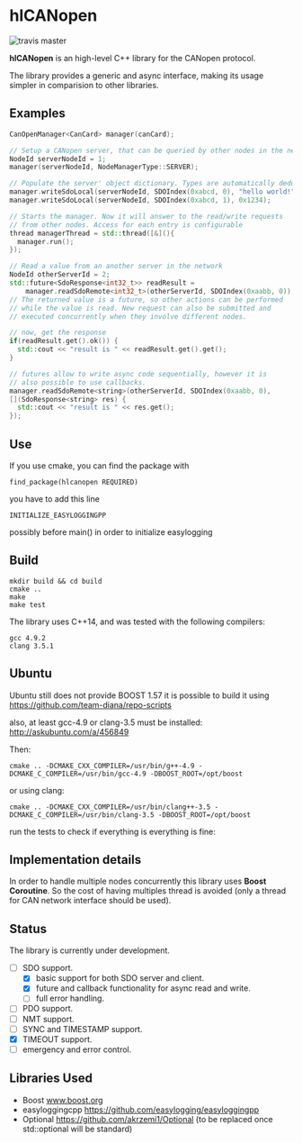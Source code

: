 # hlCANopen

![travis master](https://travis-ci.org/team-diana/hlCANopen.svg?branch=master)

**hlCANopen** is an high-level C++ library for the CANopen protocol.

The library provides a generic and async interface, making its usage simpler
in comparision to other libraries.

## Examples

```c++
CanOpenManager<CanCard> manager(canCard);

// Setup a CANopen server, that can be queried by other nodes in the network.
NodeId serverNodeId = 1;
manager(serverNodeId, NodeManagerType::SERVER);

// Populate the server' object dictionary. Types are automatically deduced.
manager.writeSdoLocal(serverNodeId, SDOIndex(0xabcd, 0), "hello world!");
manager.writeSdoLocal(serverNodeId, SDOIndex(0xabcd, 1), 0x1234);

// Starts the manager. Now it will answer to the read/write requests
// from other nodes. Access for each entry is configurable
thread managerThread = std::thread([&](){
  manager.run();
});

// Read a value from an another server in the network
NodeId otherServerId = 2;
std::future<SdoResponse<int32_t>> readResult =
    manager.readSdoRemote<int32_t>(otherServerId, SDOIndex(0xaabb, 0));
// The returned value is a future, so other actions can be performed
// while the value is read. New request can also be submitted and
// executed concurrently when they involve different nodes.

// now, get the response
if(readResult.get().ok()) {
  std::cout << "result is " << readResult.get().get();
}

// futures allow to write async code sequentially, however it is
// also possible to use callbacks.
manager.readSdoRemote<string>(otherServerId, SDOIndex(0xaabb, 0),
[](SdoResponse<string> res) {
  std::cout << "result is " << res.get();
});
```

## Use

If you use cmake, you can find the package with
```
find_package(hlcanopen REQUIRED)
```

you have to add this line

```
INITIALIZE_EASYLOGGINGPP
```

possibly before main() in order to initialize easylogging

## Build
```
mkdir build && cd build
cmake ..
make
make test
```
The library uses C++14, and was tested with the following compilers:

```
gcc 4.9.2
clang 3.5.1
```

## Ubuntu
Ubuntu still does not provide BOOST 1.57
it is possible to build it using https://github.com/team-diana/repo-scripts

also, at least gcc-4.9 or clang-3.5 must be installed:
http://askubuntu.com/a/456849

Then:

```
cmake .. -DCMAKE_CXX_COMPILER=/usr/bin/g++-4.9 -DCMAKE_C_COMPILER=/usr/bin/gcc-4.9 -DBOOST_ROOT=/opt/boost
```

or using clang:

```
cmake .. -DCMAKE_CXX_COMPILER=/usr/bin/clang++-3.5 -DCMAKE_C_COMPILER=/usr/bin/clang-3.5 -DBOOST_ROOT=/opt/boost
```

run the tests to check if everything is everything is fine:

## Implementation details
In order to handle multiple nodes concurrently this library uses **Boost Coroutine**. So the
cost of having multiples thread is avoided (only a thread for CAN network interface should be used).

## Status

The library is currently under development.

- [ ] SDO support.
  - [x] basic support for both SDO server and client.
  - [x] future and callback functionality for async read and write.
  - [ ] full error handling.
- [ ] PDO support.
- [ ] NMT support.
- [ ] SYNC and TIMESTAMP support.
- [x] TIMEOUT support.
- [ ] emergency and error control.

## Libraries Used
- Boost www.boost.org
- easyloggingcpp https://github.com/easylogging/easyloggingpp
- Optional https://github.com/akrzemi1/Optional (to be replaced once std::optional will be standard)
